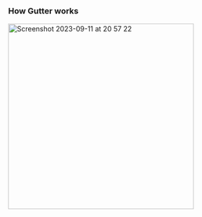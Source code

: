### How Gutter works

<img width="379" alt="Screenshot 2023-09-11 at 20 57 22" src="https://github.com/comfortdelgro/compass-design/assets/119040724/29cc37f4-d099-48d6-929d-92cda9dbb369">
